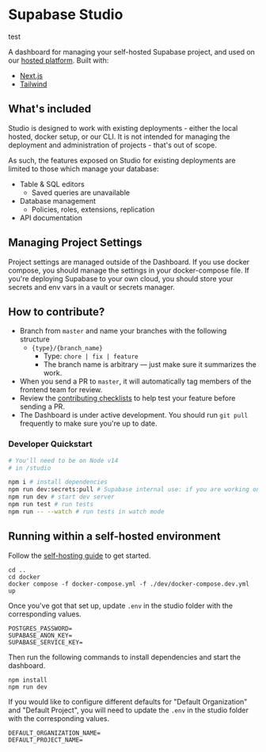 # Supabase Studio

test

A dashboard for managing your self-hosted Supabase project, and used on our [hosted platform](https://supabase.com/dashboard). Built with:

- [Next.js](https://nextjs.org/)
- [Tailwind](https://tailwindcss.com/)

## What's included

Studio is designed to work with existing deployments - either the local hosted, docker setup, or our CLI. It is not intended for managing the deployment and administration of projects - that's out of scope.

As such, the features exposed on Studio for existing deployments are limited to those which manage your database:

- Table & SQL editors
  - Saved queries are unavailable
- Database management
  - Policies, roles, extensions, replication
- API documentation

## Managing Project Settings

Project settings are managed outside of the Dashboard. If you use docker compose, you should manage the settings in your docker-compose file. If you're deploying Supabase to your own cloud, you should store your secrets and env vars in a vault or secrets manager.

## How to contribute?

- Branch from `master` and name your branches with the following structure
  - `{type}/{branch_name}`
    - Type: `chore | fix | feature`
    - The branch name is arbitrary — just make sure it summarizes the work.
- When you send a PR to `master`, it will automatically tag members of the frontend team for review.
- Review the [contributing checklists](contributing/contributing-checklists.md) to help test your feature before sending a PR.
- The Dashboard is under active development. You should run `git pull` frequently to make sure you're up to date.

### Developer Quickstart

```bash
# You'll need to be on Node v14
# in /studio

npm i # install dependencies
npm run dev:secrets:pull # Supabase internal use: if you are working on the platform version of the Studio
npm run dev # start dev server
npm run test # run tests
npm run -- --watch # run tests in watch mode
```

## Running within a self-hosted environment

Follow the [self-hosting guide](https://supabase.com/docs/guides/hosting/docker) to get started.

```
cd ..
cd docker
docker compose -f docker-compose.yml -f ./dev/docker-compose.dev.yml up
```

Once you've got that set up, update `.env` in the studio folder with the corresponding values.

```
POSTGRES_PASSWORD=
SUPABASE_ANON_KEY=
SUPABASE_SERVICE_KEY=
```

Then run the following commands to install dependencies and start the dashboard.

```
npm install
npm run dev
```

If you would like to configure different defaults for "Default Organization" and "Default Project", you will need to update the `.env` in the studio folder with the corresponding values.

```
DEFAULT_ORGANIZATION_NAME=
DEFAULT_PROJECT_NAME=
```
